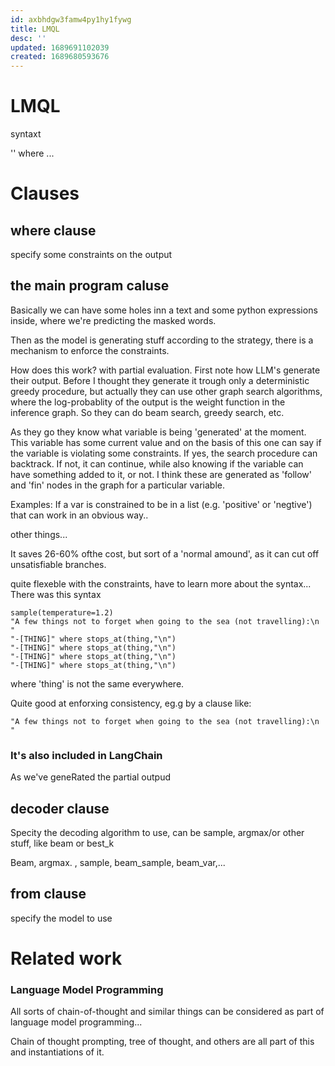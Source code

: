 ```yaml
---
id: axbhdgw3famw4py1hy1fywg
title: LMQL
desc: ''
updated: 1689691102039
created: 1689680593676
---
```

# LMQL
syntaxt

'' where ...


# Clauses

## where clause
specify some constraints on the output

## the main program caluse

Basically we can have some holes inn a text and some python expressions inside, where we're predicting the masked words.

Then as the model is generating stuff according to the strategy, there is a mechanism to enforce the constraints.

How does this work? with partial evaluation.
First note how LLM's generate their output.
Before I thought they generate it trough only a deterministic greedy procedure, but actually they can use
other graph search algorithms, where the log-probablity of the output is the weight function in the inference graph. So they can do beam search, greedy search, etc.

As they go they know what variable is being 'generated' at the moment. This variable has some current value and on the basis of this one can say if the variable is violating some constraints. If yes, the search procedure can backtrack. If not, it can continue, while also knowing if the variable can have something added to it, or not.
I think these are generated as 'follow' and 'fin' nodes in the graph for a particular variable.

Examples:
If a var is constrained to be in a list (e.g. 'positive' or 'negtive') that can work in an obvious way..


other things...

It saves 26-60% ofthe cost, but sort of a 'normal amound', as it can cut off unsatisfiable branches.

quite flexeble with the constraints, have to learn more about the syntax...
There was this syntax 

```
sample(temperature=1.2)
"A few things not to forget when going to the sea (not travelling):\n "
"-[THING]" where stops_at(thing,"\n")
"-[THING]" where stops_at(thing,"\n")
"-[THING]" where stops_at(thing,"\n")
"-[THING]" where stops_at(thing,"\n")
```
where 'thing' is not the same everywhere.

Quite good at enforxing consistency, eg.g by a clause like:

```
"A few things not to forget when going to the sea (not travelling):\n "
```


### It's also included in LangChain



As we've geneRated the partial outpud

## decoder clause
Specity the decoding algorithm to use,
can be sample, argmax/or other stuff, like beam or best_k

Beam, argmax.
,
sample, beam_sample, beam_var,...



## from clause
specify the model to use


# Related work

### Language Model Programming

All sorts of chain-of-thought and similar things can be considered as part of language model programming...

Chain of thought prompting, tree of thought, and others are all part of this and instantiations of it.



